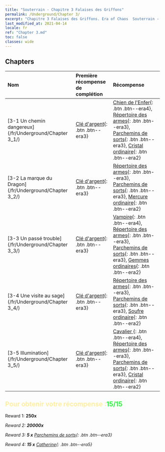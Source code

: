 ```yaml
---
title: "Souterrain - Chapitre 3 Falaises des Griffons"
permalink: /Underground/Chapter 3/
excerpt: "Chapitre 3 Falaises des Griffons. Era of Chaos  Souterrain - Chapitre 3. Falaises des Griffons"
last_modified_at: 2021-04-14
locale: fr
ref: "Chapter 3.md"
toc: false
classes: wide
---
```


## Chapters

  | Nom |  Première récompense de complétion | Récompense |
  |:------------|:------------|:------------| 
  | [3-1 Un chemin dangereux](/fr/Underground/Chapter 3_1/) | [Clé d'argent](/fr/Items/con_693/){: .btn .btn--era3} | [Chien de l'Enfer](/fr/Items/unt_228/){: .btn .btn--era4}, [Répertoire des armes](/fr/Items/mat_18/){: .btn .btn--era3}, [Parchemins de sorts](/fr/Items/con_694/){: .btn .btn--era3}, [Cristal ordinaire](/fr/Items/mat_11/){: .btn .btn--era2} |
  | [3-2 La marque du Dragon](/fr/Underground/Chapter 3_2/) | [Clé d'argent](/fr/Items/con_693/){: .btn .btn--era3} | [Répertoire des armes](/fr/Items/mat_18/){: .btn .btn--era3}, [Parchemins de sorts](/fr/Items/con_694/){: .btn .btn--era3}, [Mercure ordinaire](/fr/Items/mat_8/){: .btn .btn--era2} |
  | [3-3 Un passé trouble](/fr/Underground/Chapter 3_3/) | [Clé d'argent](/fr/Items/con_693/){: .btn .btn--era3} | [Vampire](/fr/Items/unt_211/){: .btn .btn--era4}, [Répertoire des armes](/fr/Items/mat_18/){: .btn .btn--era3}, [Parchemins de sorts](/fr/Items/con_694/){: .btn .btn--era3}, [Gemmes ordinaires](/fr/Items/mat_10/){: .btn .btn--era2} |
  | [3-4 Une visite au sage](/fr/Underground/Chapter 3_4/) | [Clé d'argent](/fr/Items/con_693/){: .btn .btn--era3} | [Répertoire des armes](/fr/Items/mat_18/){: .btn .btn--era3}, [Parchemins de sorts](/fr/Items/con_694/){: .btn .btn--era3}, [Soufre ordinaire](/fr/Items/mat_9/){: .btn .btn--era2} |
  | [3-5 Illumination](/fr/Underground/Chapter 3_5/) | [Clé d'argent](/fr/Items/con_693/){: .btn .btn--era3} | [Cavalier ](/fr/Items/unt_195/){: .btn .btn--era4}, [Répertoire des armes](/fr/Items/mat_18/){: .btn .btn--era3}, [Parchemins de sorts](/fr/Items/con_694/){: .btn .btn--era3}, [Cristal ordinaire](/fr/Items/mat_11/){: .btn .btn--era2} |


## <span style="color: #ffeea0">Pour obtenir votre récompense :</span><span style="color: #27f73a">15/15</span>

 Reward 1:  **250x** <i class="fas fa-gem"/>

 Reward 2:  **20000x** <i class="fas fa-coins"/>

 Reward 3: **5 x** [Parchemins de sorts](/fr/Items/con_694/){: .btn .btn--era3}

 Reward 4: **15 x** [Catherine](/fr/Items/her_361/){: .btn .btn--era5}

